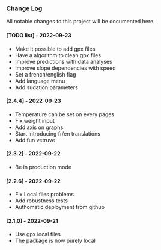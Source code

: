 ### Change Log
All notable changes to this project will be documented here. 

#### [TODO list] - 2022-09-23
 
- Make it possible to add gpx files
- Have a algorithm to clean gpx files
- Improve predictions with data analyses
- Improve slope dependencies with speed
- Set a french/english flag
- Add language menu
- Add sudation parameters

#### [2.4.4] - 2022-09-23

- Temperature can be set on every pages
- Fix weight input
- Add axis on graphs
- Start introducing fr/en translations
- Add fun vetruve

#### [2.3.2] - 2022-09-22

- Be in production mode

#### [2.2.6] - 2022-09-22
 
- Fix Local files problems
- Add robustness tests
- Authomatic deployment from github

#### [2.1.0] - 2022-09-21
  
- Use gpx local files
- The package is now purely local
 